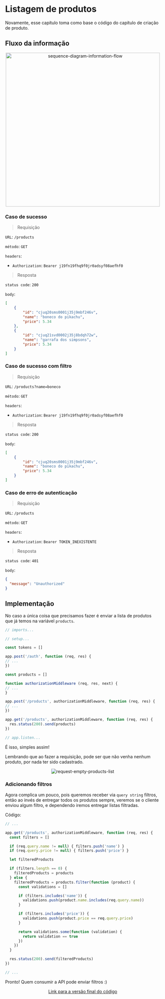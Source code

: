 # Listagem de produtos

Novamente, esse capítulo toma como base o código do capítulo de criação de produto.

## Fluxo da informação

<p align="center">
  <img src="https://user-images.githubusercontent.com/15306309/56462917-8c863180-63a1-11e9-8c42-cf6e008c2a0d.png" alt="sequence-diagram-information-flow" width="500" />
</p>

### Caso de sucesso
> Requisição

`URL`: `/products`

`método`: `GET`

`headers`:
- `Authorization`: `Bearer j19fn19fhq9f0jr0adsyf08aefhf0`

> Resposta

`status code`: `200`

`body`:
```json
[
    {
        "id": "cjuq20sms0001j35j9mbf246v",
        "name": "boneco do pikachu",
        "price": 5.34
    },
    {
        "id": "cjuq21svd0002j35j8bdqh72w",
        "name": "garrafa dos simpsons",
        "price": 5.34
    }
]
```

### Caso de sucesso com filtro
> Requisição

`URL`: `/products?name=boneco`

`método`: `GET`

`headers`:
- `Authorization`: `Bearer j19fn19fhq9f0jr0adsyf08aefhf0`

> Resposta

`status code`: `200`

`body`:
```json
[
    {
        "id": "cjuq20sms0001j35j9mbf246v",
        "name": "boneco do pikachu",
        "price": 5.34
    }
]
```

### Caso de erro de autenticação
> Requisição

`URL`: `/products`

`método`: `GET`

`headers`:
- `Authorization`: `Bearer TOKEN_INEXISTENTE`

> Resposta

`status code`: `401`

`body`:
```json
{
  "message": "Unauthorized"
}
```

## Implementação

No caso a única coisa que precisamos fazer é enviar a lista de produtos que já temos na variável `products`.

```javascript
// imports...

// setup...

const tokens = []

app.post('/auth', function (req, res) {
// ...
})

const products = []

function authorizationMiddleware (req, res, next) {
// ...
}

app.post('/products', authorizationMiddleware, function (req, res) {
// ...
})

app.get('/products', authorizationMiddleware, function (req, res) {
  res.status(200).send(products)
})

// app.listen...
```

É isso, simples assim!

Lembrando que ao fazer a requisição, pode ser que não venha nenhum produto, por nada ter sido cadastrado.

<p align="center">
  <img src="https://user-images.githubusercontent.com/15306309/56462916-8c863180-63a1-11e9-8996-1d4dfef668ed.png" alt="request-empty-products-list" />
</p>

### Adicionando filtros

Agora complica um pouco, pois queremos receber via `query string` filtros, então ao invés de entregar todos os produtos sempre, veremos se o cliente enviou algum filtro, e dependendo iremos entregar listas filtradas.

Código:

```javascript
// ...

app.get('/products', authorizationMiddleware, function (req, res) {
  const filters = []

  if (req.query.name != null) { filters.push('name') }
  if (req.query.price != null) { filters.push('price') }

  let filteredProducts

  if (filters.length == 0) {
    filteredProducts = products
  } else {
    filteredProducts = products.filter(function (product) {
      const validations = []

      if (filters.includes('name')) {
        validations.push(product.name.includes(req.query.name))
      }

      if (filters.includes('price')) {
        validations.push(product.price == req.query.price)
      }

      return validations.some(function (validation) {
        return validation == true
      })
    })
  }

  res.status(200).send(filteredProducts)
})

// ...
```

Pronto! Quem consumir a API pode enviar filtros :)

<p align="center">
  <a href="https://github.com/otaviopace/livro-desenvolvimento-web-basico/blob/master/api/listagem_produtos.js">Link para a versão final do código</a>
</p>

